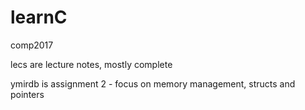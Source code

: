 # learnC
comp2017

lecs are lecture notes, mostly complete

ymirdb is assignment 2 - focus on memory management, structs and pointers
